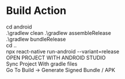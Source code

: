 # Build Action

cd android<br>
.\gradlew clean
.\gradlew assembleRelease<br>
.\gradlew bundleRelease<br>
cd ..<br>
npx react-native run-android --variant=release<br>
OPEN PROJECT WITH ANDROID STUDIO<br>
Sync Project With gradle files<br>
Go To Build -> Generate Signed Bundle / APK <br>